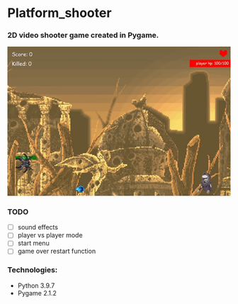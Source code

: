 # Platform_shooter
### 2D video shooter game created in Pygame.
![ALT_TEXT](game.gif)
### TODO
- [ ] sound effects
- [ ] player vs player mode
- [ ] start menu
- [ ] game over restart function
### Technologies:
* Python 3.9.7
* Pygame 2.1.2



